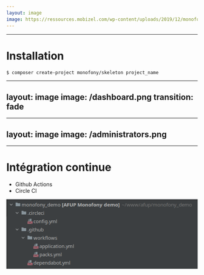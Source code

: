 ```yaml
---
layout: image
image: https://ressources.mobizel.com/wp-content/uploads/2019/12/monofony-banner-mobizel-2048x707.png
---
```


---

# Installation

```shell
$ composer create-project monofony/skeleton project_name
```

---
layout: image
image: /dashboard.png
transition: fade
---

---
layout: image
image: /administrators.png
---

---

# Intégration continue

* Github Actions
* Circle CI

![CI](/ci.png)
